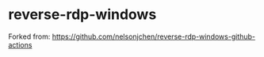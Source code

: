 # reverse-rdp-windows
Forked from: https://github.com/nelsonjchen/reverse-rdp-windows-github-actions
